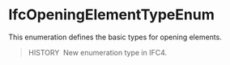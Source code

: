 # IfcOpeningElementTypeEnum

This enumeration defines the basic types for opening elements.

> HISTORY&nbsp; New enumeration type in IFC4.
